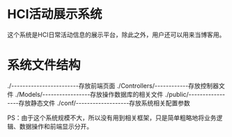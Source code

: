 HCI活动展示系统
===

这个系统是HCI日常活动信息的展示平台，除此之外，用户还可以用来当博客用。


系统文件结构
===

./------------------------存放前端页面
./Controllers/------------存放控制器文件
./Models/-----------------存放操作数据库的相关文件
./public/-----------------存放静态文件
./conf/-------------------存放系统相关配置参数

PS：由于这个系统规模不大，所以没有用到相关框架，只是简单粗略地将业务逻辑、数据操作和前端显示分开。
